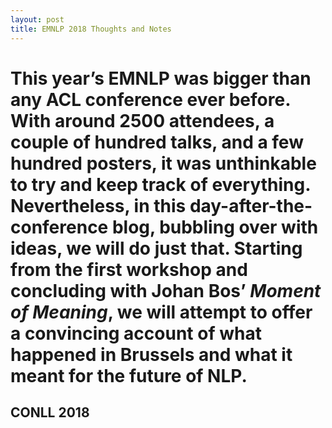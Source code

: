 ```yaml
---
layout: post
title: EMNLP 2018 Thoughts and Notes
---
```


# This year’s EMNLP was bigger than any ACL conference ever before. With around 2500 attendees, a couple of hundred talks, and a few hundred posters, it was unthinkable to try and keep track of everything. Nevertheless, in this day-after-the-conference blog, bubbling over with ideas, we will do just that. Starting from the first workshop and concluding with Johan Bos’ _Moment of Meaning_, we will attempt to offer a convincing account of what happened in Brussels and what it meant for the future of NLP.

## **CONLL 2018**
[award]: https://github.com/adam-p/markdown-here/raw/master/src/common/images/icon48.png "Award"

